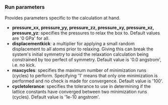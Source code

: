 ### Run parameters

Provides parameters specific to the calculation at hand.

- __pressure_xx, pressure_yy, pressure_zz, pressure_xy, pressure_xz, pressure_yz__: specifies the pressures to relax the box to. Default values are '0 GPa' for all.
- __displacementkick__: a multiplier for applying a small random displacement to all atoms prior to relaxing.  Giving this can break the system's initial symmetry to avoid the relaxation calculation being constrained by too perfect of symmetry.  Default value is '0.0 angstrom', i.e. no kick.
- __maxcycles__: specifies the maximum number of minimization runs (cycles) to perform.  Specifying '1' means that only one minimization is performed and no check is made for convergence.  Default value is '100'.
- __cycletolerance__: specifies the tolerance to use in determining if the lattice constants have converged between two minimization runs (cycles).  Default value is '1e-10 angstrom'.

